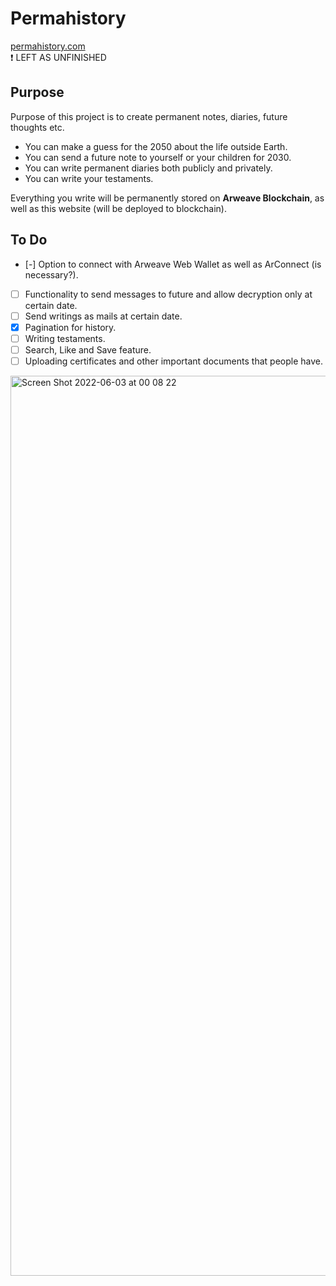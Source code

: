 # Permahistory
[permahistory.com](https://permahistory.com) <br>
:exclamation: LEFT AS UNFINISHED

## Purpose
Purpose of this project is to create permanent notes, diaries, future thoughts etc.
- You can make a guess for the 2050 about the life outside Earth.
- You can send a future note to yourself or your children for 2030.
- You can write permanent diaries both publicly and privately.
- You can write your testaments.

Everything you write will be permanently stored on **Arweave Blockchain**, as well as this website (will be deployed to blockchain).

## To Do
- [-] Option to connect with Arweave Web Wallet as well as ArConnect (is necessary?).
- [ ] Functionality to send messages to future and allow decryption only at certain date.
- [ ] Send writings as mails at certain date.
- [x] Pagination for history.
- [ ] Writing testaments.
- [ ] Search, Like and Save feature.
- [ ] Uploading certificates and other important documents that people have.

<img width="1440" alt="Screen Shot 2022-06-03 at 00 08 22" src="https://user-images.githubusercontent.com/51231605/171738606-e285bbd5-d341-438d-8790-c5ecf81c2cab.png">